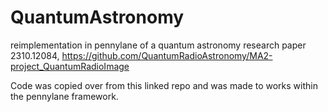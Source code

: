 # QuantumAstronomy
reimplementation in pennylane of a quantum astronomy research paper 2310.12084, https://github.com/QuantumRadioAstronomy/MA2-project_QuantumRadioImage

Code was copied over from this linked repo and was made to works within the pennylane framework.
